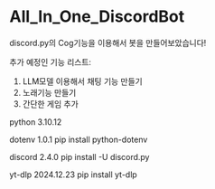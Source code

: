 # All_In_One_DiscordBot
discord.py의 Cog기능을 이용해서 봇을 만들어보았습니다!

추가 예정인 기능 리스트:
1. LLM모델 이용해서 채팅 기능 만들기
2. 노래기능 만들기
3. 간단한 게임 추가

python 3.10.12

dotenv 1.0.1
pip install python-dotenv

discord 2.4.0
pip install -U discord.py

yt-dlp 2024.12.23
pip install yt-dlp
